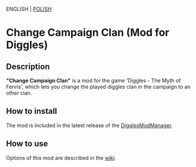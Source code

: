 ENGLISH | [POLISH](./docs/pl-PL/)

# Change Campaign Clan (Mod for Diggles)

## Description

**"Change Campaign Clan"** is a mod for the game 'Diggles - The Myth of Fenris', which lets you change the played diggles clan in the campaign to an other clan.

## How to install

The mod is included in the latest release of the [DigglesModManager](https://digglesmods.github.io/DigglesModManager).

## How to use

Options of this mod are described in the [wiki](https://github.com/DigglesMods/ChangeCampaignClan/wiki).
